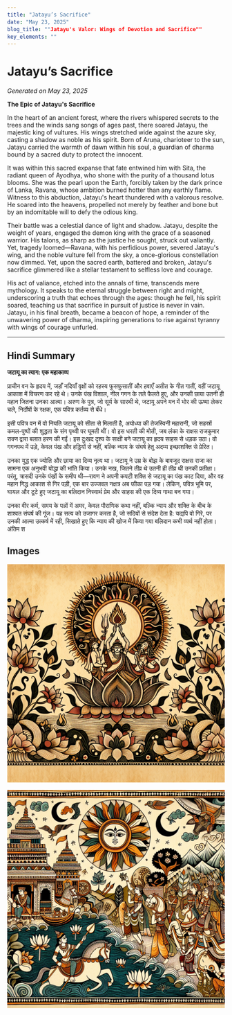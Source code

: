 ```yaml
---
title: "Jatayu’s Sacrifice"
date: "May 23, 2025"
blog_title: ""Jatayu's Valor: Wings of Devotion and Sacrifice""
key_elements: ""
---
```


# Jatayu’s Sacrifice

*Generated on May 23, 2025*

**The Epic of Jatayu's Sacrifice**

In the heart of an ancient forest, where the rivers whispered secrets to the trees and the winds sang songs of ages past, there soared Jatayu, the majestic king of vultures. His wings stretched wide against the azure sky, casting a shadow as noble as his spirit. Born of Aruṇa, charioteer to the sun, Jatayu carried the warmth of dawn within his soul, a guardian of dharma bound by a sacred duty to protect the innocent.

It was within this sacred expanse that fate entwined him with Sita, the radiant queen of Ayodhya, who shone with the purity of a thousand lotus blooms. She was the pearl upon the Earth, forcibly taken by the dark prince of Lanka, Ravana, whose ambition burned hotter than any earthly flame. Witness to this abduction, Jatayu's heart thundered with a valorous resolve. He soared into the heavens, propelled not merely by feather and bone but by an indomitable will to defy the odious king. 

Their battle was a celestial dance of light and shadow. Jatayu, despite the weight of years, engaged the demon king with the grace of a seasoned warrior. His talons, as sharp as the justice he sought, struck out valiantly. Yet, tragedy loomed—Ravana, with his perfidious power, severed Jatayu's wing, and the noble vulture fell from the sky, a once-glorious constellation now dimmed. Yet, upon the sacred earth, battered and broken, Jatayu's sacrifice glimmered like a stellar testament to selfless love and courage.

His act of valiance, etched into the annals of time, transcends mere mythology. It speaks to the eternal struggle between right and might, underscoring a truth that echoes through the ages: though he fell, his spirit soared, teaching us that sacrifice in pursuit of justice is never in vain. Jatayu, in his final breath, became a beacon of hope, a reminder of the unwavering power of dharma, inspiring generations to rise against tyranny with wings of courage unfurled.

---

## Hindi Summary

**जटायू का त्याग: एक महाकाव्य**

प्राचीन वन के हृदय में, जहाँ नदियाँ वृक्षों को रहस्य फुसफुसातीं और हवाएँ अतीत के गीत गातीं, वहीं जटायू आकाश में विचरण कर रहे थे। उनके पंख विशाल, नील गगन के तले फैलते हुए, और उनकी छाया उतनी ही महान जितना उनका आत्मा। अरुण के पुत्र, जो सूर्य के सारथी थे, जटायू अपने मन में भोर की ऊष्मा लेकर चले, निर्दोषों के रक्षक, एक पवित्र कर्तव्य से बँधे।

इसी पवित्र वन में वो नियति जटायू को सीता से मिलाती है, अयोध्या की तेजस्विनी महारानी, जो सहस्रों कमल-पुष्पों की शुद्धता के संग पृथ्वी पर घूमती थीं। वो इस धरती की मोती, जब लंका के राक्षस राजकुमार रावण द्वारा बलात हरण की गईं। इस दुःखद दृश्य के साक्षी बने जटायू का हृदय साहस से धड़क उठा। वो गगनपथ में उड़े, केवल पंख और हड्डियों से नहीं, बल्कि न्याय के संघर्ष हेतु अदम्य इच्छाशक्ति से प्रेरित।

उनका युद्ध एक ज्योति और छाया का दिव्य नृत्य था। जटायू ने उम्र के बोझ के बावजूद राक्षस राजा का सामना एक अनुभवी योद्धा की भांति किया। उनके नख, जितने तीव्र थे उतनी ही तीव्र थी उनकी प्रतीक्षा। परंतु, त्रासदी उनके पंखों के समीप थी—रावण ने अपनी कपटी शक्ति से जटायू का पंख काट दिया, और वह महान गिद्ध आकाश से गिर पड़ी, एक बार उज्जवल नक्षत्र अब फीका पड़ गया। लेकिन, पवित्र भूमि पर, घायल और टूटे हुए जटायू का बलिदान निस्वार्थ प्रेम और साहस की एक दिव्य गाथा बन गया।

उनका वीर कर्म, समय के पन्नों में अमर, केवल पौराणिक कथा नहीं, बल्कि न्याय और शक्ति के बीच के शाश्वत संघर्ष की गूंज। यह सत्य को उजागर करता है, जो सदियों से संदेश देता है: यद्यपि वो गिरे, पर उनकी आत्मा उत्कर्ष में रही, सिखाते हुए कि न्याय की खोज में किया गया बलिदान कभी व्यर्थ नहीं होता। अंतिम श

## Images

![Jatayu’s Sacrifice - Variation 1](https://raw.githubusercontent.com/amarshat/mithila-content/main/images/2025/05/2025-05-23-am-jatayus-sacrifice.png)

![Jatayu’s Sacrifice - Variation 2](https://raw.githubusercontent.com/amarshat/mithila-content/main/images/2025/05/2025-05-23-pm-jatayus-sacrifice.png)
